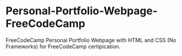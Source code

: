 # Personal-Portfolio-Webpage-FreeCodeCamp
FreeCodeCamp Personal Portfolio Webpage with HTML and CSS (No Frameworks) for FreeCodeCamp certipication.
